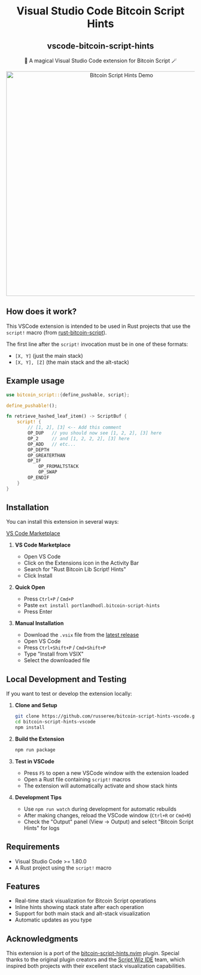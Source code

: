 <h1 align="center">
Visual Studio Code Bitcoin Script Hints
</h1>
<h2 align="center">
vscode-bitcoin-script-hints 
</h2>

<p align="center">
🔮 A magical Visual Studio Code extension for Bitcoin Script 🪄
</p>

<p align="center">
<img src="https://github.com/russeree/bitcoin-script-hints-vscode/raw/master/assets/demo.webp" width="600" alt="Bitcoin Script Hints Demo">
</p>

## How does it work?
This VSCode extension is intended to be used in Rust projects that use the `script!` macro (from [rust-bitcoin-script](https://github.com/Bitcoin-Wildlife-Sanctuary/rust-bitcoin-script)).

The first line after the `script!` invocation must be in one of these formats:
- `[X, Y]` (just the main stack)
- `[X, Y], [Z]` (the main stack and the alt-stack)

## Example usage

```rust
use bitcoin_script::{define_pushable, script};

define_pushable!();

fn retrieve_hashed_leaf_item() -> ScriptBuf {
    script! {
        // [1, 2], [3] <-- Add this comment
        OP_DUP   // you should now see [1, 2, 2], [3] here
        OP_2     // and [1, 2, 2, 2], [3] here
        OP_ADD   // etc...
        OP_DEPTH
        OP_GREATERTHAN
        OP_IF
            OP_FROMALTSTACK
            OP_SWAP
        OP_ENDIF
    }
}
```

## Installation

You can install this extension in several ways:

[VS Code Marketplace](https://marketplace.visualstudio.com/items?itemName=portlandhodl.bitcoin-script-hints)

1. **VS Code Marketplace**
   - Open VS Code
   - Click on the Extensions icon in the Activity Bar
   - Search for "Rust Bitcoin Lib Script! Hints"
   - Click Install

2. **Quick Open**
   - Press `Ctrl+P` / `Cmd+P`
   - Paste `ext install portlandhodl.bitcoin-script-hints`
   - Press Enter

3. **Manual Installation**
   - Download the `.vsix` file from the [latest release](https://github.com/russeree/bitcoin-script-hints-vscode/releases)
   - Open VS Code
   - Press `Ctrl+Shift+P` / `Cmd+Shift+P`
   - Type "Install from VSIX"
   - Select the downloaded file

## Local Development and Testing

If you want to test or develop the extension locally:

1. **Clone and Setup**
   ```bash
   git clone https://github.com/russeree/bitcoin-script-hints-vscode.git
   cd bitcoin-script-hints-vscode
   npm install
   ```

2. **Build the Extension**
   ```bash
   npm run package
   ```

3. **Test in VSCode**
   - Press `F5` to open a new VSCode window with the extension loaded
   - Open a Rust file containing `script!` macros
   - The extension will automatically activate and show stack hints

4. **Development Tips**
   - Use `npm run watch` during development for automatic rebuilds
   - After making changes, reload the VSCode window (`Ctrl+R` or `Cmd+R`)
   - Check the "Output" panel (View -> Output) and select "Bitcoin Script Hints" for logs

## Requirements
- Visual Studio Code >= 1.80.0
- A Rust project using the `script!` macro

## Features
- Real-time stack visualization for Bitcoin Script operations
- Inline hints showing stack state after each operation
- Support for both main stack and alt-stack visualization
- Automatic updates as you type

## Acknowledgments

This extension is a port of the [bitcoin-script-hints.nvim](https://github.com/taproot-wizards/bitcoin-script-hints.nvim) plugin. Special thanks to the original plugin creators and the [Script Wiz IDE](https://ide.scriptwiz.app) team, which inspired both projects with their excellent stack visualization capabilities.
